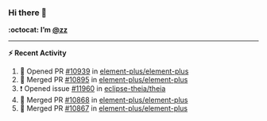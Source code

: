 ### Hi there 👋

**:octocat: I’m [@zz](https://github.com/holazz)**

---

**:zap: Recent Activity**

<!--START_SECTION:activity-->
1. 💪 Opened PR [#10939](https://github.com/element-plus/element-plus/pull/10939) in [element-plus/element-plus](https://github.com/element-plus/element-plus)
2. 🎉 Merged PR [#10895](https://github.com/element-plus/element-plus/pull/10895) in [element-plus/element-plus](https://github.com/element-plus/element-plus)
3. ❗️ Opened issue [#11960](https://github.com/eclipse-theia/theia/issues/11960) in [eclipse-theia/theia](https://github.com/eclipse-theia/theia)
4. 🎉 Merged PR [#10868](https://github.com/element-plus/element-plus/pull/10868) in [element-plus/element-plus](https://github.com/element-plus/element-plus)
5. 🎉 Merged PR [#10867](https://github.com/element-plus/element-plus/pull/10867) in [element-plus/element-plus](https://github.com/element-plus/element-plus)
<!--END_SECTION:activity-->
